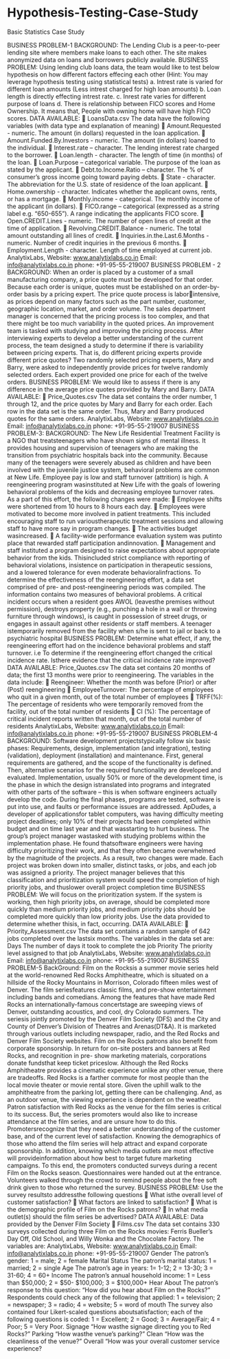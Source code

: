 # Hypothesis-Testing-Case-Study
Basic Statistics Case Study

BUSINESS PROBLEM-1
BACKGROUND: The Lending Club is a peer-to-peer lending site where members make loans to 
each other. The site makes anonymized data on loans and borrowers publicly available. 
BUSINESS PROBLEM:
Using lending club loans data, the team would like to test below hypothesis on how different 
factors effecing each other (Hint: You may leverage hypothesis testing using statistical tests)
a. Intrest rate is varied for different loan amounts (Less intrest charged for high loan 
amounts)
b. Loan length is directly effecting intrest rate.
c. Inrest rate varies for different purpose of loans
d. There is relationship between FICO scores and Home Ownership. It means that, People 
with owning home will have high FICO scores.
DATA AVAILABLE:
 LoansData.csv
The data have the following variables (with data type and explanation of meaning)
 Amount.Requested - numeric. The amount (in dollars) requested in the loan application.
 Amount.Funded.By.Investors - numeric. The amount (in dollars) loaned to the individual.
 Interest.rate – character. The lending interest rate charged to the borrower.
 Loan.length - character. The length of time (in months) of the loan.
 Loan.Purpose – categorical variable. The purpose of the loan as stated by the applicant.
 Debt.to.Income.Ratio – character. The % of consumer’s gross income going toward paying 
debts.
 State - character. The abbreviation for the U.S. state of residence of the loan applicant.
 Home.ownership - character. Indicates whether the applicant owns, rents, or has a 
mortgage.
 Monthly.income - categorical. The monthly income of the applicant (in dollars).
 FICO.range – categorical (expressed as a string label e.g. “650-655”). A range indicating the 
applicants FICO score.
 Open.CREDIT.Lines - numeric. The number of open lines of credit at the time of 
application.
 Revolving.CREDIT.Balance - numeric. The total amount outstanding all lines of credit.
 Inquiries.in.the.Last.6.Months - numeric. Number of credit inquiries in the previous 6 
months.
 Employment.Length - character. Length of time employed at current job.
AnalytixLabs, Website: www.analytixlabs.co.in Email: info@analytixlabs.co.in phone: +91-95-55-219007
BUSINESS PROBLEM - 2
BACKGROUND: When an order is placed by a customer of a small manufacturing company, a 
price quote must be developed for that order. Because each order is unique, quotes must be 
established on an order-by-order basis by a pricing expert. The price quote process is laborintensive, as prices depend on many factors such as the part number, customer, geographic 
location, market, and order volume. The sales department manager is concerned that the pricing 
process is too complex, and that there might be too much variability in the quoted prices. An 
improvement team is tasked with studying and improving the pricing process.
After interviewing experts to develop a better understanding of the current process, the team 
designed a study to determine if there is variability between pricing experts. That is, do different 
pricing experts provide different price quotes? Two randomly selected pricing experts, Mary and 
Barry, were asked to independently provide prices for twelve randomly selected orders. Each 
expert provided one price for each of the twelve orders.
BUSINESS PROBLEM: We would like to assess if there is any difference in the average 
price quotes provided by Mary and Barry.
DATA AVAILABLE:
 Price_Quotes.csv
The data set contains the order number, 1 through 12, and the price quotes by Mary 
and Barry for each order. Each row in the data set is the same order. Thus, Mary and 
Barry produced quotes for the same orders.
AnalytixLabs, Website: www.analytixlabs.co.in Email: info@analytixlabs.co.in phone: +91-95-55-219007
BUSINESS PROBLEM-3:
BACKGROUND: The New Life Residential Treatment Facility is a NGO that treatsteenagers who
have shown signs of mental illness. It provides housing and supervision of teenagers who are
making the transition from psychiatric hospitals back into the community. Because many of
the teenagers were severely abused as children and have been involved with the juvenile
justice system, behavioral problems are common at New Life. Employee pay is low and staff
turnover (attrition) is high.
A reengineering program wasinstituted at New Life with the goals of lowering behavioral
problems of the kids and decreasing employee turnover rates. As a part of this effort, the
following changes were made:
 Employee shifts were shortened from 10 hours to 8 hours each day.
 Employees were motivated to become more involved in patient treatments. This
included encouraging staff to run varioustherapeutic treatment sessions and allowing
staff to have more say in program changes.
 The activities budget wasincreased.
 A facility-wide performance evaluation system was putinto place that rewarded staff
participation andinnovation.
 Management and staff instituted a program designed to raise expectations about
appropriate behavior from the kids. Thisincluded strict compliance with reporting of
behavioral violations, insistence on participation in therapeutic sessions, and a
lowered tolerance for even moderate behavioralinfractions.
To determine the effectiveness of the reengineering effort, a data set comprised of pre- and
post-reengineering periods was compiled. The information contains two measures of
behavioral problems. A critical incident occurs when a resident goes AWOL (leavesthe
premises without permission), destroys property (e.g., punching a hole in a wall or throwing
furniture through windows), is caught in possession of street drugs, or engages in assault
against other residents or staff members. A teenager istemporarily removed from the facility
when s/he is sent to jail or back to a psychiatric hospital
BUSINESS PROBLEM: Determine what effect, if any, the reengineering effort had on the 
incidence behavioral problems and staff turnover. i.e To determine if the reengineering effort
changed the critical incidence rate. Isthere evidence that the critical incidence rate
improved?
DATA AVAILABLE: Price_Quotes.csv
The data set contains 20 months of data; the first 13 months were prior to reengineering. The
variables in the data include:
 Reengineer: Whether the month was before (Prior) or after (Post) reengineering
 EmployeeTurnover: The percentage of employees who quit in a given
month, out of the total number of employees
 TRFF(%): The percentage of residents who were temporarily removed from
the facility, out of the total number of residents
 CI (%): The percentage of critical incident reports written that month, out of
the total number of residents
AnalytixLabs, Website: www.analytixlabs.co.in Email: info@analytixlabs.co.in phone: +91-95-55-219007
BUSINESS PROBLEM-4
BACKGROUND: Software development projectstypically follow six basic phases: Requirements,
design, implementation (and integration), testing (validation), deployment (installation) and
maintenance. First, general requirements are gathered, and the scope of the functionality is
defined. Then, alternative scenarios for the required functionality are developed and
evaluated. Implementation, usually 50% or more of the development time, is the phase in
which the design istranslated into programs and integrated with other parts of the software –
this is when software engineers actually develop the code. During the final phases, programs
are tested, software is put into use, and faults or performance issues are addressed.
ApDudes, a developer of applicationsfor tablet computers, was having difficulty meeting
project deadlines; only 10% of their projects had been completed within budget and on time
last year and that wasstarting to hurt business. The group’s project manager wastasked with
studying problems within the implementation phase. He found thatsoftware engineers were
having difficulty prioritizing their work, and that they often became overwhelmed by the
magnitude of the projects.
As a result, two changes were made. Each project was broken down into smaller, distinct
tasks, or jobs, and each job was assigned a priority. The project manager believes that this
classification and prioritization system would speed the completion of high priority jobs, and
thuslower overall project completion time
BUSINESS PROBLEM: We will focus on the prioritization system. If the system is working, then
high priority jobs, on average, should be completed more quickly than medium priority jobs,
and medium priority jobs should be completed more quickly than low priority jobs. Use the
data provided to determine whether thisis, in fact, occurring.
DATA AVAILABLE:
 Priority_Assessment.csv
The data set contains a random sample of 642 jobs completed over the lastsix months. The
variables in the data set are:
Days The number of days it took to complete the job
Priority The priority level assigned to that job
AnalytixLabs, Website: www.analytixlabs.co.in Email: info@analytixlabs.co.in phone: +91-95-55-219007
BUSINESS PROBLEM-5
BackGround: Film on the Rocksis a summer movie series held at the world-renowned Red
Rocks Amphitheatre, which is situated on a hillside of the Rocky Mountains in Morrison,
Colorado fifteen miles west of Denver. The film seriesfeatures classic films, and pre-show
entertainment including bands and comedians. Among the features that have made Red Rocks
an internationally-famous concertstage are sweeping views of Denver, outstanding acoustics,
and cool, dry Colorado summers.
The seriesis jointly promoted by the Denver Film Society (DFS) and the City and County of
Denver’s Division of Theatres and Arenas(DT&A). It is marketed through various outlets
including newspaper, radio, and the Red Rocks and Denver Film Society websites. Film on the
Rocks patrons also benefit from corporate sponsorship. In return for on-site posters and
banners at Red Rocks, and recognition in pre- show marketing materials, corporations donate
fundsthat keep ticket priceslow.
Although the Red Rocks Amphitheatre provides a cinematic experience unlike any other venue,
there are tradeoffs. Red Rocks is a farther commute for most people than the local movie
theater or movie rental store. Given the uphill walk to the amphitheatre from the parking lot,
getting there can be challenging. And, as an outdoor venue, the viewing experience is
dependent on the weather.
Patron satisfaction with Red Rocks as the venue for the film series is critical to its success. But,
the series promoters would also like to increase attendance at the film series, and are unsure
how to do this. Promotersrecognize that they need a better understanding of the customer
base, and of the current level of satisfaction. Knowing the demographics of those who attend
the film series will help attract and expand corporate sponsorship. In addition, knowing which
media outlets are most effective will provideinformation about how best to target future
marketing campaigns.
To this end, the promoters conducted surveys during a recent Film on the Rocks season.
Questionnaires were handed out at the entrance. Volunteers walked through the crowd to
remind people about the free soft drink given to those who returned the survey.
BUSINESS PROBLEM: Use the survey resultsto addressthe following questions
 What isthe overall level of customer satisfaction?
 What factors are linked to satisfaction?
 What is the demographic profile of Film on the Rocks patrons?
 In what media outlet(s) should the film series be advertised?
DATA AVAILABLE: Data provided by the Denver Film Society
 Films.csv 
The data set contains 330 surveys collected during three Film on the Rocks movies:
Ferris Bueller’s Day Off, Old School, and Willy Wonka and the Chocolate Factory.
The variables are:
AnalytixLabs, Website: www.analytixlabs.co.in Email: info@analytixlabs.co.in phone: +91-95-55-219007
Gender The patron’s gender: 1 = male; 2 = female
Marital Status The patron’s marital status: 1 = married; 2 = single
Age The patron’s age in years: 1= 1-12; 2 = 13-30; 3 = 31-60; 4 = 60+
Income The patron’s annual household income: 1 = Less than $50,000; 2 = $50-
$100,000; 3 = $100,000+
Hear About The patron’s response to this question: “How did you hear about Film
on the Rocks?” Respondents could check any of the following that applied: 1 = television; 2 =
newspaper; 3 = radio; 4 = website; 5 = word of mouth
The survey also contained four Likert-scaled questions aboutsatisfaction; each of the following
questions is coded: 1 = Excellent; 2 = Good; 3 = Average/Fair; 4 = Poor; 5 = Very Poor.
Signage “How wasthe signage directing you to Red Rocks?”
Parking “How wasthe venue’s parking?”
Clean “How was the cleanliness of the venue?”
Overall “How was your overall customer service experience?

